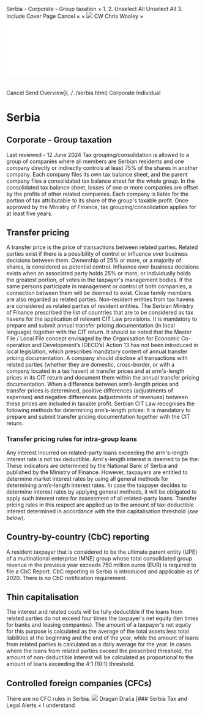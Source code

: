 Serbia - Corporate - Group taxation
×
1.
2.
Unselect All
Unselect All
3.
Include Cover Page
Cancel
×
×
![](../../-/media/world-wide-tax-summaries/attachments/global---chris-wooley.ashx%3Frev=ac5e5f3223b34096b1afc2a6009c7320&revision=ac5e5f32-23b3-4096-b1af-c2a6009c7320&hash=859B7ADC84DC2CBEC9760E9E6EE7DE6D0A8BFCDF)
CW
Chris Wooley
×
![](group-taxation.html)
######
Cancel
Send
Overview](../../serbia.html)
Corporate
Individual
# Serbia
## Corporate - Group taxation
Last reviewed - 12 June 2024
Tax grouping/consolidation is allowed to a group of companies where all members are Serbian residents and one company directly or indirectly controls at least 75% of the shares in another company. Each company files its own tax balance sheet, and the parent company files a consolidated tax balance sheet for the whole group.
In the consolidated tax balance sheet, losses of one or more companies are offset by the profits of other related companies. Each company is liable for the portion of tax attributable to its share of the group's taxable profit.
Once approved by the Ministry of Finance, tax grouping/consolidation applies for at least five years.
## Transfer pricing
A transfer price is the price of transactions between related parties. Related parties exist if there is a possibility of control or influence over business decisions between them. Ownership of 25% or more, or a majority of shares, is considered as potential control. Influence over business decisions exists when an associated party holds 25% or more, or individually holds the greatest portion, of votes in the taxpayer's management bodies. If the same persons participate in management or control of both companies, a connection between them will be deemed to exist.
Close family members are also regarded as related parties. Non-resident entities from tax havens are considered as related parties of resident entities. The Serbian Ministry of Finance prescribed the list of countries that are to be considered as tax havens for the application of relevant CIT Law provisions.
It is mandatory to prepare and submit annual transfer pricing documentation (in local language) together with the CIT return. It should be noted that the Master File / Local File concept envisaged by the Organisation for Economic Co-operation and Development’s (OECD’s) Action 13 has not been introduced in local legislation, which prescribes mandatory content of annual transfer pricing documentation. A company should disclose all transactions with related parties (whether they are domestic, cross-border, or with a company located in a tax haven) at transfer prices and at arm's-length prices in its CIT return and document them within the annual transfer pricing documentation.
When a difference between arm’s-length prices and transfer prices is determined, positive differences (adjustments of expenses) and negative differences (adjustments of revenues) between these prices are included in taxable profit.
Serbian CIT Law recognises the following methods for determining arm’s-length prices:
It is mandatory to prepare and submit transfer pricing documentation together with the CIT return.
### Transfer pricing rules for intra-group loans
Any interest incurred on related-party loans exceeding the arm's-length interest rate is not tax deductible. Arm's-length interest is deemed to be the:
These indicators are determined by the National Bank of Serbia and published by the Ministry of Finance. However, taxpayers are entitled to determine market interest rates by using all general methods for determining arm’s-length interest rates. In case the taxpayer decides to determine interest rates by applying general methods, it will be obligated to apply such interest rates for assessment of all related-party loans.
Transfer pricing rules in this respect are applied up to the amount of tax-deductible interest determined in accordance with the thin capitalisation threshold (*see below*).
## Country-by-country (CbC) reporting
A resident taxpayer that is considered to be the ultimate parent entity (UPE) of a multinational enterprise (MNE) group whose total consolidated group revenue in the previous year exceeds 750 million euros (EUR) is required to file a CbC Report. CbC reporting in Serbia is introduced and applicable as of 2020. There is no CbC notification requirement.
## Thin capitalisation
The interest and related costs will be fully deductible if the loans from related parties do not exceed four times the taxpayer's net equity (ten times for banks and leasing companies). The amount of a taxpayer's net equity for this purpose is calculated as the average of the total assets less total liabilities at the beginning and the end of the year, while the amount of loans from related parties is calculated as a daily average for the year.
In cases where the loans from related parties exceed the prescribed threshold, the amount of non-deductible interest will be calculated as proportional to the amount of loans exceeding the 4:1 (10:1) threshold.
## Controlled foreign companies (CFCs)
There are no CFC rules in Serbia.
![](../../-/media/world-wide-tax-summaries/20220420105100946.ashx%3Frev=cd19ac2a98b5485bb717dc822760b6b7&revision=cd19ac2a-98b5-485b-b717-dc822760b6b7&hash=55D6B4E058A8A6D0771E4AB5D17DC7B7B2EFEFDB)
Dragan Drača
[### Serbia Tax and Legal Alerts
×
I understand